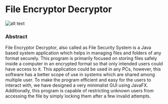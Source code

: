 # File Encryptor Decryptor

![alt text]()

### Abstract

File Encryptor Decryptor, also called as File Security System is a Java based system application which helps in
managing files and folders of any format securely. This program is primarily focused
on storing files safely inside a computer in an encrypted format so that only intended users could have access to it.
This application could be used in any PCs, however, this software has a better scope of use in systems which are
shared among multiple user.
To make the program efficient and easy for the users to interact with, we have designed a very minimalist
GUI using JavaFX. Additionally, this program is capable of
restricting unknown users from accessing the file by simply locking them after a few invalid attempts.